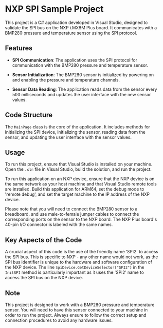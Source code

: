 # NXP SPI Sample Project

This project is a C# application developed in Visual Studio, designed to validate the SPI bus on the NXP i.MX8M Plus board. It communicates with a BMP280 pressure and temperature sensor using the SPI protocol.

## Features

- **SPI Communication**: The application uses the SPI protocol for communication with the BMP280 pressure and temperature sensor.

- **Sensor Initialization**: The BMP280 sensor is initialized by powering on and enabling the pressure and temperature channels.

- **Sensor Data Reading**: The application reads data from the sensor every 500 milliseconds and updates the user interface with the new sensor values.

## Code Structure

The `MainPage` class is the core of the application. It includes methods for initializing the SPI device, initializing the sensor, reading data from the sensor, and updating the user interface with the sensor values.

## Usage

To run this project, ensure that Visual Studio is installed on your machine. Open the `.sln` file in Visual Studio, build the solution, and run the project. 

To run this application on an NXP device, ensure that the NXP device is on the same network as your host machine and that Visual Studio remote tools are installed. Build this application for ARM64, set the debug mode to 'remote debug', and set the target machine to the IP address of the NXP device.

Please note that you will need to connect the BMP280 sensor to a breadboard, and use male-to-female jumper cables to connect the corresponding ports on the sensor to the NXP board. The NXP Plus board's 40-pin I/O connector is labeled with the same names.

## Key Aspects of the Code

A crucial aspect of this code is the use of the friendly name 'SPI2' to access the SPI bus. This is specific to NXP - any other name would not work, as the SPI bus identifier is unique to the hardware and software configuration of the NXP device. The line `SpiDevice.GetDeviceSelector("SPI2")` in the `InitSPI` method is particularly important as it uses the 'SPI2' name to access the SPI bus on the NXP device.

## Note

This project is designed to work with a BMP280 pressure and temperature sensor. You will need to have this sensor connected to your machine in order to run the project. Always ensure to follow the correct setup and connection procedures to avoid any hardware issues.